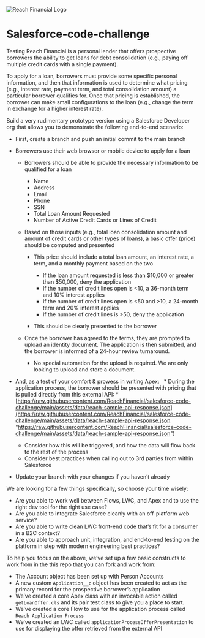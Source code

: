 ![Reach Financial Logo](./assets/images/reach-financial-logo.svg) 
# Salesforce-code-challenge
Testing
Reach Financial is a personal lender that offers prospective borrowers the ability to get loans for debt consolidation (e.g., paying off multiple credit cards with a single payment).  

To apply for a loan, borrowers must provide some specific personal information, and then that information is used to determine what pricing (e.g., interest rate, payment term, and total consolidation amount) a particular borrower qualifies for. Once that pricing is established, the borrower can make small configurations to the loan (e.g., change the term in exchange for a higher interest rate). 

Build a very rudimentary prototype version using a Salesforce Developer org that allows you to demonstrate the following end-to-end scenario:

*   First, create a branch and push an initial commit to the main branch
    
*   Borrowers use their web browser or mobile device to apply for a loan
    
    *   Borrowers should be able to provide the necessary information to be qualified for a loan 
        
        *   Name 
        *   Address 
        *   Email 
        *   Phone 
        *   SSN 
        *   Total Loan Amount Requested 
        *   Number of Active Credit Cards or Lines of Credit 
            
    *   Based on those inputs (e.g., total loan consolidation amount and amount of credit cards or other types of loans), a basic offer (price) should be computed and presented 
        
        *   This price should include a total loan amount, an interest rate, a term, and a monthly payment based on the two 
            
            *   If the loan amount requested is less than $10,000 or greater than $50,000, deny the application 
            *   If the number of credit lines open is <10, a 36-month term and 10% interest applies 
            *   If the number of credit lines open is <50 and >10, a 24-month term and 20% interest applies 
            *   If the number of credit lines is >50, deny the application 
                
        *   This should be clearly presented to the borrower 
            
    *   Once the borrower has agreed to the terms, they are prompted to upload an identity document. The application is then submitted, and the borrower is informed of a 24-hour review turnaround. 
        
        *   No special automation for the upload is required. We are only looking to upload and store a document.
            
*   And, as a test of your comfort & prowess in writing Apex:  
        *   During the application process, the borrower should be presented with pricing that is pulled directly from this external API:
        *   [https://raw.githubusercontent.com/ReachFinancial/salesforce-code-challenge/main/assets/data/reach-sample-api-response.json](https://raw.githubusercontent.com/ReachFinancial/salesforce-code-challenge/main/assets/data/reach-sample-api-response.json "https://raw.githubusercontent.com/ReachFinancial/salesforce-code-challenge/main/assets/data/reach-sample-api-response.json")
    *   Consider how this will be triggered, and how the data will flow back to the rest of the process 
    *   Consider best practices when calling out to 3rd parties from within Salesforce
*   Update your branch with your changes if you haven’t already
    

We are looking for a few things specifically, so choose your time wisely:

*   Are you able to work well between Flows, LWC, and Apex and to use the right dev tool for the right use case?
*   Are you able to integrate Salesforce cleanly with an off-platform web service?
*   Are you able to write clean LWC front-end code that’s fit for a consumer in a B2C context?
*   Are you able to approach unit, integration, and end-to-end testing on the platform in step with modern engineering best practices?
    

To help you focus on the above, we’ve set up a few basic constructs to work from in the this repo that you can fork and work from:

*   The Account object has been set up with Person Accounts
*   A new custom `Application__c` object has been created to act as the primary record for the prospective borrower’s application
*   We’ve created a core Apex class with an invocable action called `getLoanOffer.cls` and its pair test class to give you a place to start.
*   We’ve created a core Flow to use for the application process called `Reach Application Process`
*   We’ve created an LWC called `applicationProcessOfferPresentation` to use for displaying the offer retrieved from the external API
